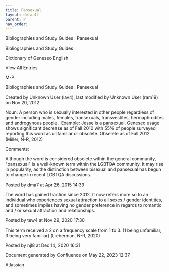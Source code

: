 ```yaml
---
title: Pansexual
layout: default
parent: P
nav_order:
---
```


Bibliographies and Study Guides : Pansexual

Bibliographies and Study Guides

Dictionary of Geneseo English

View All Entries

M-P

Bibliographies and Study Guides : Pansexual

Created by  Unknown User (lav4), last modified by  Unknown User (ram19) on Nov 20, 2012

Noun: A person who is sexually interested in other people regardless of gender including males, females, transexuals, transvestites, hermaphrodites and androgynous people.  Example: Jesse is a pansexual. Geneseo usage shows significant decrease as of Fall 2010 with 55% of people surveyed reporting this word as unfamiliar or obsolete. Obselete as of Fall 2012 (Miller, N-R, 2012)

Comments:

Although the word is considered obsolete within the general community, &quot;pansexual&quot; is a well-known term within the LGBTQA community. It may rise in popularity, as the distinction between bisexual and pansexual has begun to change in recent LGBTQA discussions.

Posted by dma7 at Apr 26, 2015 14:39

The word has gained traction since 2012. It now refers more so to an individual who experiences sexual attraction to all sexes / gender identities, and sometimes implies having no gender preference in regards to romantic and / or sexual attraction and relationships. 

Posted by tew4 at Nov 29, 2020 17:30

This term received a 2 on a frequency scale from 1 to 3. (1 being unfamiliar, 3 being very familiar) (Lieberman, N-R, 2020) 

Posted by njl8 at Dec 14, 2020 16:31

Document generated by Confluence on May 22, 2023 12:37

Atlassian
